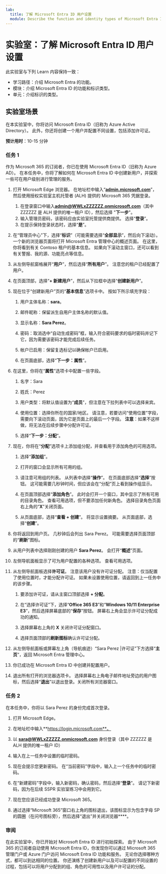 ```yaml
---
lab:
  title: 了解 Microsoft Entra ID 用户设置
  module: Describe the function and identity types of Microsoft Entra ID
---
```


# 实验室：了解 Microsoft Entra ID 用户设置

此实验室与下列 Learn 内容保持一致：

- 学习路径：介绍 Microsoft Entra 的功能。
- 模块：介绍 Microsoft Entra ID 的功能和标识类型。
- 单元：介绍标识的类型。

## 实验室场景

在本实验室中，你将访问 Microsoft Entra ID（旧称为 Azure Active Directory）。  此外，你还将创建一个用户并配置不同设置，包括添加许可证。  

**预计用时**：10-15 分钟

### 任务 1

作为 Microsoft 365 的订阅者，你已在使用 Microsoft Entra ID（旧称为 Azure AD）。  在本任务中，你将了解如何在 Microsoft Entra ID 中创建新用户，并探索一些可在用户级别进行管理的服务。

1. 打开 Microsoft Edge 浏览器。 在地址栏中输入“**[admin.microsoft.com](https://admin.microsoft.com)**”，然后使用授权实验室主机托管者 (ALH) 提供的 Microsoft 365 凭据登录。
    1. 在登录窗口中输入**admin@WWLxZZZZZZ.onmicrosoft.com**（其中 ZZZZZZ 是 ALH 提供的唯一租户 ID），然后选择 "**下一步**"。
    1. 输入管理员密码，该密码应由实验室托管提供商提供。 选择“**登录**”。
    1. 在提示保持登录状态时，选择“**是**”。

1. 在“管理员中心”下，选择“**标识**”（可能需要选择“**全部显示**”，然后向下滚动）。  一个新的浏览器页面将打开 Microsoft Entra 管理中心的概述页面。 在这里，你将看到有关 Contoso 租户的基本信息。 如果向下滚动主窗口，还可以看到有关警报、我的源、功能亮点等信息。

1. 从左侧导航窗格展开“**用户**”，然后选择“**所有用户**”。 注意您的租户已经配置了用户。

1. 在页面顶部，选择“**+ 新建用户**”，然后从下拉框中选择“**创建新用户**”。

1. 现在位于“创建新用户”页的“**基本信息**”选项卡中。 按如下所示填充字段：
    1. 用户主体名称：**sara**。

    1. 邮件昵称：保留派生自用户主体名称的默认值。

    1. 显示名称：**Sara Perez**。

    1. 密码：取消选中“自动生成密码”框，输入符合密码要求的临时密码并记下它，因为需要该密码才能完成后续任务。

    1. 帐户已启用：保留复选标记以确保帐户已启用。

    1. 在页面底部，选择“**下一步：属性**”。

1. 在这里，你将在“**属性**”选项卡中配置一些字段。

    1. 名字：Sara

    1. 姓氏：Perez

    1. 用户类型：将默认值设置为“**成员**”，但注意在下拉列表中可以选择来宾。

    1. 使用位置：选择你所在的国家/地区。  请注意，若要访问“使用位置”字段，需要向下滚动页面，因为它是页面上的最后一个字段。  **注意**：如果不这样做，将无法在后续步骤中分配许可证。

    1. 选择“**下一步：分配**”。

1. 现在，你将在“**分配**”选项卡上添加组分配，并查看用于添加角色的可用选项。

    1. 选择“**添加组**”。

    1. 打开的窗口会显示所有可用的组。  

    1. 请注意可用组的列表。  从列表中选择“**操作**”。  在页面底部选择“**选择**”按钮。  这可能需要几秒钟时间，但应该会在“分配”页上看到操作组显示。

    1. 在页面顶部选择“**添加角色**”。  此时会打开一个窗口，其中显示了所有可用的目录角色。  查看可用选项，但不要添加任何新角色。  选择目录角色页面右上角的“**X**”关闭页面。
    1. 从页面底部，选择“**查看 + 创建**”。 将显示设置摘要。  从页面底部，选择“**创建**”。

1. 你将返回到用户页。  几秒钟后会列出 Sara Perez。  可能需要选择页面顶部的“**刷新**”图标。

1. 从用户列表中选择刚刚创建的用户 **Sara Perez**。  会打开“**概述**”页面。

1. 左侧导航面板显示了可为用户配置的各种选项。 查看可用选项。

1. 从左侧导航面板选择**许可证**。  注意该用户没有许可证分配。  注意：仅当配置了使用位置时，才能分配许可证。 如果未设置使用位置，请返回到上一任务中的该步骤。

    1. 要添加许可证，请从主窗口顶部选择 **+ 分配**。

    1. 在“选择许可证”下，选择“**Office 365 E3**”和“**Windows 10/11 Enterprise E3**”，然后选择屏幕底部的“**保存**”按钮。 屏幕右上角会显示许可证分配成功的通知。

    1. 选择屏幕右上角的 **X** 关闭许可证分配窗口。

    1. 选择页面顶部的**刷新图标**确认许可证分配。

1. 从左侧导航面板或屏幕左上角（导航痕迹）“Sara Perez |许可证”下方选择“**主页**”，返回 Microsoft Entra 管理中心。

1. 你已成功在 Microsoft Entra ID 中创建并配置用户。

1. 退出所有打开的浏览器选项卡。 选择屏幕右上角电子邮件地址旁边的用户图标，然后选择“**退出**”以退出登录。关闭所有浏览器窗口。

### 任务 2

在本任务中，你将以 Sara Perez 的身份完成首次登录。

1. 打开 Microsoft Edge。

2. 在地址栏中输入**https://login.microsoft.com**。

3. 以 **sara@WWLxZZZZZ.onmicrosoft.com** 身份登录（其中 ZZZZZZ 是 ALH 提供的唯一租户 ID）
4. 输入在上一任务中设置的临时密码。

5. 现在会提示您更新密码。 在“当前密码”字段中，输入上一个任务中的临时密码。

6. 在“新建密码”字段中，输入新密码，确认密码，然后选择“**登录**”。  请记下新密码，因为在后续 SSPR 实验室练习中会用到它。

7. 现在您应该已经成功登录 Microsoft 365。

8. 通过选择“Microsoft 365”窗口右上角的图标退出，该图标显示为包含字母 SP 的圆圈（在问号图标旁），然后选择“退出”并关闭浏览器****。

### 审阅

在此实验室中，你已开始对 Microsoft Entra ID 进行初始探索。 由于 Microsoft 365 的订阅者自动使用 Microsoft Entra ID，你发现你可以通过 Microsoft 365 管理门户或 Azure 门户访问 Microsoft Entra ID 功能和服务。  无论你选择哪种方式，都可以到达相同的位置。  你还演练了创建新用户以及可以配置的不同设置的过程，包括可以将用户分配到的组、角色的可用性以及用户许可证的分配。
